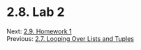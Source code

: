 # 2.8. Lab 2

Next: [2.9. Homework 1](2.9.%20Homework%201.md)<br>
Previous: [2.7. Looping Over Lists and Tuples](2.7.%20Looping%20Over%20Lists%20and%20Tuples.md)